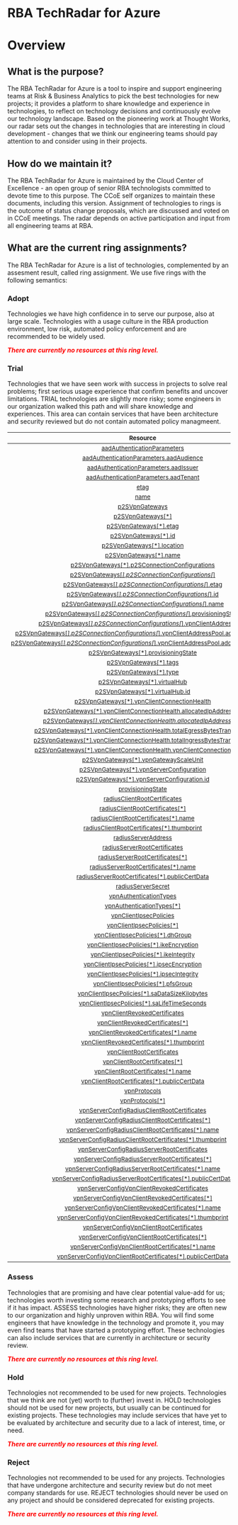 
RBA TechRadar for Azure
=======================

# Overview

## What is the purpose?


The RBA TechRadar for Azure is a tool to inspire and support engineering teams at Risk & Business Analytics to pick the best technologies for new projects; it provides a platform to share knowledge and experience in technologies, to reflect on technology decisions and continuously evolve our technology landscape.  Based on the pioneering work at Thought Works, our radar sets out the changes in technologies that are interesting in cloud development - changes that we think our engineering teams should pay attention to and consider using in their projects.
## How do we maintain it?


The RBA TechRadar for Azure is maintained by the Cloud Center of Excellence - an open group of senior RBA technologists committed to devote time to this purpose.  The CCoE self organizes to maintain these documents, including this version.  Assignment of technologies to rings is the outcome of status change proposals, which are discussed and voted on in CCoE meetings.  The radar depends on active participation and input from all engineering teams at RBA.
## What are the current ring assignments?


The RBA TechRadar for Azure is a list of technologies, complemented by an assesment result, called ring assignment.  We use five rings with the following semantics:
### Adopt


Technologies we have high confidence in to serve our purpose, also at large scale.  Technologies with a usage culture in the RBA production environment, low risk, automated policy enforcement and are recommended to be widely used.  
  
***<font color="red"> There are currently no resources at this ring level. </font>***
### Trial


Technologies that we have seen work with success in projects to solve real problems;  first serious usage experience that confirm benefits and uncover limitations.  TRIAL technologies are slightly more risky; some engineers in our organization walked this path and will share knowledge and experiences.  This area can contain services that have been architecture and security reviewed but do not contain automated policy managmeent.  

|<sub>Resource</sub>|<sub>Description</sub>|<sub>Type</sub>|<sub>Status</sub>|
| :---: | :---: | :---: | :---: |
|<sub>[aadAuthenticationParameters](https://github.com/openrba/python-azure-techradar/tree/master/Microsoft.Network/vpnServerConfigurations/aadAuthenticationParameters)</sub>|<sub>UNKNOWN</sub>|<sub>UNKNOWN</sub>|<sub>TRIAL</sub>|
|<sub>[aadAuthenticationParameters.aadAudience](https://github.com/openrba/python-azure-techradar/tree/master/Microsoft.Network/vpnServerConfigurations/aadAuthenticationParameters.aadAudience)</sub>|<sub>UNKNOWN</sub>|<sub>UNKNOWN</sub>|<sub>TRIAL</sub>|
|<sub>[aadAuthenticationParameters.aadIssuer](https://github.com/openrba/python-azure-techradar/tree/master/Microsoft.Network/vpnServerConfigurations/aadAuthenticationParameters.aadIssuer)</sub>|<sub>UNKNOWN</sub>|<sub>UNKNOWN</sub>|<sub>TRIAL</sub>|
|<sub>[aadAuthenticationParameters.aadTenant](https://github.com/openrba/python-azure-techradar/tree/master/Microsoft.Network/vpnServerConfigurations/aadAuthenticationParameters.aadTenant)</sub>|<sub>UNKNOWN</sub>|<sub>UNKNOWN</sub>|<sub>TRIAL</sub>|
|<sub>[etag](https://github.com/openrba/python-azure-techradar/tree/master/Microsoft.Network/vpnServerConfigurations/etag)</sub>|<sub>UNKNOWN</sub>|<sub>UNKNOWN</sub>|<sub>TRIAL</sub>|
|<sub>[name](https://github.com/openrba/python-azure-techradar/tree/master/Microsoft.Network/vpnServerConfigurations/name)</sub>|<sub>UNKNOWN</sub>|<sub>UNKNOWN</sub>|<sub>TRIAL</sub>|
|<sub>[p2SVpnGateways](https://github.com/openrba/python-azure-techradar/tree/master/Microsoft.Network/vpnServerConfigurations/p2SVpnGateways)</sub>|<sub>UNKNOWN</sub>|<sub>UNKNOWN</sub>|<sub>TRIAL</sub>|
|<sub>[p2SVpnGateways[*]](https://github.com/openrba/python-azure-techradar/tree/master/Microsoft.Network/vpnServerConfigurations/p2SVpnGateways[*])</sub>|<sub>UNKNOWN</sub>|<sub>UNKNOWN</sub>|<sub>TRIAL</sub>|
|<sub>[p2SVpnGateways[*].etag](https://github.com/openrba/python-azure-techradar/tree/master/Microsoft.Network/vpnServerConfigurations/p2SVpnGateways[*].etag)</sub>|<sub>UNKNOWN</sub>|<sub>UNKNOWN</sub>|<sub>TRIAL</sub>|
|<sub>[p2SVpnGateways[*].id](https://github.com/openrba/python-azure-techradar/tree/master/Microsoft.Network/vpnServerConfigurations/p2SVpnGateways[*].id)</sub>|<sub>UNKNOWN</sub>|<sub>UNKNOWN</sub>|<sub>TRIAL</sub>|
|<sub>[p2SVpnGateways[*].location](https://github.com/openrba/python-azure-techradar/tree/master/Microsoft.Network/vpnServerConfigurations/p2SVpnGateways[*].location)</sub>|<sub>UNKNOWN</sub>|<sub>UNKNOWN</sub>|<sub>TRIAL</sub>|
|<sub>[p2SVpnGateways[*].name](https://github.com/openrba/python-azure-techradar/tree/master/Microsoft.Network/vpnServerConfigurations/p2SVpnGateways[*].name)</sub>|<sub>UNKNOWN</sub>|<sub>UNKNOWN</sub>|<sub>TRIAL</sub>|
|<sub>[p2SVpnGateways[*].p2SConnectionConfigurations](https://github.com/openrba/python-azure-techradar/tree/master/Microsoft.Network/vpnServerConfigurations/p2SVpnGateways[*].p2SConnectionConfigurations)</sub>|<sub>UNKNOWN</sub>|<sub>UNKNOWN</sub>|<sub>TRIAL</sub>|
|<sub>[p2SVpnGateways[*].p2SConnectionConfigurations[*]](https://github.com/openrba/python-azure-techradar/tree/master/Microsoft.Network/vpnServerConfigurations/p2SVpnGateways[*].p2SConnectionConfigurations[*])</sub>|<sub>UNKNOWN</sub>|<sub>UNKNOWN</sub>|<sub>TRIAL</sub>|
|<sub>[p2SVpnGateways[*].p2SConnectionConfigurations[*].etag](https://github.com/openrba/python-azure-techradar/tree/master/Microsoft.Network/vpnServerConfigurations/p2SVpnGateways[*].p2SConnectionConfigurations[*].etag)</sub>|<sub>UNKNOWN</sub>|<sub>UNKNOWN</sub>|<sub>TRIAL</sub>|
|<sub>[p2SVpnGateways[*].p2SConnectionConfigurations[*].id](https://github.com/openrba/python-azure-techradar/tree/master/Microsoft.Network/vpnServerConfigurations/p2SVpnGateways[*].p2SConnectionConfigurations[*].id)</sub>|<sub>UNKNOWN</sub>|<sub>UNKNOWN</sub>|<sub>TRIAL</sub>|
|<sub>[p2SVpnGateways[*].p2SConnectionConfigurations[*].name](https://github.com/openrba/python-azure-techradar/tree/master/Microsoft.Network/vpnServerConfigurations/p2SVpnGateways[*].p2SConnectionConfigurations[*].name)</sub>|<sub>UNKNOWN</sub>|<sub>UNKNOWN</sub>|<sub>TRIAL</sub>|
|<sub>[p2SVpnGateways[*].p2SConnectionConfigurations[*].provisioningState](https://github.com/openrba/python-azure-techradar/tree/master/Microsoft.Network/vpnServerConfigurations/p2SVpnGateways[*].p2SConnectionConfigurations[*].provisioningState)</sub>|<sub>UNKNOWN</sub>|<sub>UNKNOWN</sub>|<sub>TRIAL</sub>|
|<sub>[p2SVpnGateways[*].p2SConnectionConfigurations[*].vpnClientAddressPool](https://github.com/openrba/python-azure-techradar/tree/master/Microsoft.Network/vpnServerConfigurations/p2SVpnGateways[*].p2SConnectionConfigurations[*].vpnClientAddressPool)</sub>|<sub>UNKNOWN</sub>|<sub>UNKNOWN</sub>|<sub>TRIAL</sub>|
|<sub>[p2SVpnGateways[*].p2SConnectionConfigurations[*].vpnClientAddressPool.addressPrefixes](https://github.com/openrba/python-azure-techradar/tree/master/Microsoft.Network/vpnServerConfigurations/p2SVpnGateways[*].p2SConnectionConfigurations[*].vpnClientAddressPool.addressPrefixes)</sub>|<sub>UNKNOWN</sub>|<sub>UNKNOWN</sub>|<sub>TRIAL</sub>|
|<sub>[p2SVpnGateways[*].p2SConnectionConfigurations[*].vpnClientAddressPool.addressPrefixes[*]](https://github.com/openrba/python-azure-techradar/tree/master/Microsoft.Network/vpnServerConfigurations/p2SVpnGateways[*].p2SConnectionConfigurations[*].vpnClientAddressPool.addressPrefixes[*])</sub>|<sub>UNKNOWN</sub>|<sub>UNKNOWN</sub>|<sub>TRIAL</sub>|
|<sub>[p2SVpnGateways[*].provisioningState](https://github.com/openrba/python-azure-techradar/tree/master/Microsoft.Network/vpnServerConfigurations/p2SVpnGateways[*].provisioningState)</sub>|<sub>UNKNOWN</sub>|<sub>UNKNOWN</sub>|<sub>TRIAL</sub>|
|<sub>[p2SVpnGateways[*].tags](https://github.com/openrba/python-azure-techradar/tree/master/Microsoft.Network/vpnServerConfigurations/p2SVpnGateways[*].tags)</sub>|<sub>UNKNOWN</sub>|<sub>UNKNOWN</sub>|<sub>TRIAL</sub>|
|<sub>[p2SVpnGateways[*].type](https://github.com/openrba/python-azure-techradar/tree/master/Microsoft.Network/vpnServerConfigurations/p2SVpnGateways[*].type)</sub>|<sub>UNKNOWN</sub>|<sub>UNKNOWN</sub>|<sub>TRIAL</sub>|
|<sub>[p2SVpnGateways[*].virtualHub](https://github.com/openrba/python-azure-techradar/tree/master/Microsoft.Network/vpnServerConfigurations/p2SVpnGateways[*].virtualHub)</sub>|<sub>UNKNOWN</sub>|<sub>UNKNOWN</sub>|<sub>TRIAL</sub>|
|<sub>[p2SVpnGateways[*].virtualHub.id](https://github.com/openrba/python-azure-techradar/tree/master/Microsoft.Network/vpnServerConfigurations/p2SVpnGateways[*].virtualHub.id)</sub>|<sub>UNKNOWN</sub>|<sub>UNKNOWN</sub>|<sub>TRIAL</sub>|
|<sub>[p2SVpnGateways[*].vpnClientConnectionHealth](https://github.com/openrba/python-azure-techradar/tree/master/Microsoft.Network/vpnServerConfigurations/p2SVpnGateways[*].vpnClientConnectionHealth)</sub>|<sub>UNKNOWN</sub>|<sub>UNKNOWN</sub>|<sub>TRIAL</sub>|
|<sub>[p2SVpnGateways[*].vpnClientConnectionHealth.allocatedIpAddresses](https://github.com/openrba/python-azure-techradar/tree/master/Microsoft.Network/vpnServerConfigurations/p2SVpnGateways[*].vpnClientConnectionHealth.allocatedIpAddresses)</sub>|<sub>UNKNOWN</sub>|<sub>UNKNOWN</sub>|<sub>TRIAL</sub>|
|<sub>[p2SVpnGateways[*].vpnClientConnectionHealth.allocatedIpAddresses[*]](https://github.com/openrba/python-azure-techradar/tree/master/Microsoft.Network/vpnServerConfigurations/p2SVpnGateways[*].vpnClientConnectionHealth.allocatedIpAddresses[*])</sub>|<sub>UNKNOWN</sub>|<sub>UNKNOWN</sub>|<sub>TRIAL</sub>|
|<sub>[p2SVpnGateways[*].vpnClientConnectionHealth.totalEgressBytesTransferred](https://github.com/openrba/python-azure-techradar/tree/master/Microsoft.Network/vpnServerConfigurations/p2SVpnGateways[*].vpnClientConnectionHealth.totalEgressBytesTransferred)</sub>|<sub>UNKNOWN</sub>|<sub>UNKNOWN</sub>|<sub>TRIAL</sub>|
|<sub>[p2SVpnGateways[*].vpnClientConnectionHealth.totalIngressBytesTransferred](https://github.com/openrba/python-azure-techradar/tree/master/Microsoft.Network/vpnServerConfigurations/p2SVpnGateways[*].vpnClientConnectionHealth.totalIngressBytesTransferred)</sub>|<sub>UNKNOWN</sub>|<sub>UNKNOWN</sub>|<sub>TRIAL</sub>|
|<sub>[p2SVpnGateways[*].vpnClientConnectionHealth.vpnClientConnectionsCount](https://github.com/openrba/python-azure-techradar/tree/master/Microsoft.Network/vpnServerConfigurations/p2SVpnGateways[*].vpnClientConnectionHealth.vpnClientConnectionsCount)</sub>|<sub>UNKNOWN</sub>|<sub>UNKNOWN</sub>|<sub>TRIAL</sub>|
|<sub>[p2SVpnGateways[*].vpnGatewayScaleUnit](https://github.com/openrba/python-azure-techradar/tree/master/Microsoft.Network/vpnServerConfigurations/p2SVpnGateways[*].vpnGatewayScaleUnit)</sub>|<sub>UNKNOWN</sub>|<sub>UNKNOWN</sub>|<sub>TRIAL</sub>|
|<sub>[p2SVpnGateways[*].vpnServerConfiguration](https://github.com/openrba/python-azure-techradar/tree/master/Microsoft.Network/vpnServerConfigurations/p2SVpnGateways[*].vpnServerConfiguration)</sub>|<sub>UNKNOWN</sub>|<sub>UNKNOWN</sub>|<sub>TRIAL</sub>|
|<sub>[p2SVpnGateways[*].vpnServerConfiguration.id](https://github.com/openrba/python-azure-techradar/tree/master/Microsoft.Network/vpnServerConfigurations/p2SVpnGateways[*].vpnServerConfiguration.id)</sub>|<sub>UNKNOWN</sub>|<sub>UNKNOWN</sub>|<sub>TRIAL</sub>|
|<sub>[provisioningState](https://github.com/openrba/python-azure-techradar/tree/master/Microsoft.Network/vpnServerConfigurations/provisioningState)</sub>|<sub>UNKNOWN</sub>|<sub>UNKNOWN</sub>|<sub>TRIAL</sub>|
|<sub>[radiusClientRootCertificates](https://github.com/openrba/python-azure-techradar/tree/master/Microsoft.Network/vpnServerConfigurations/radiusClientRootCertificates)</sub>|<sub>UNKNOWN</sub>|<sub>UNKNOWN</sub>|<sub>TRIAL</sub>|
|<sub>[radiusClientRootCertificates[*]](https://github.com/openrba/python-azure-techradar/tree/master/Microsoft.Network/vpnServerConfigurations/radiusClientRootCertificates[*])</sub>|<sub>UNKNOWN</sub>|<sub>UNKNOWN</sub>|<sub>TRIAL</sub>|
|<sub>[radiusClientRootCertificates[*].name](https://github.com/openrba/python-azure-techradar/tree/master/Microsoft.Network/vpnServerConfigurations/radiusClientRootCertificates[*].name)</sub>|<sub>UNKNOWN</sub>|<sub>UNKNOWN</sub>|<sub>TRIAL</sub>|
|<sub>[radiusClientRootCertificates[*].thumbprint](https://github.com/openrba/python-azure-techradar/tree/master/Microsoft.Network/vpnServerConfigurations/radiusClientRootCertificates[*].thumbprint)</sub>|<sub>UNKNOWN</sub>|<sub>UNKNOWN</sub>|<sub>TRIAL</sub>|
|<sub>[radiusServerAddress](https://github.com/openrba/python-azure-techradar/tree/master/Microsoft.Network/vpnServerConfigurations/radiusServerAddress)</sub>|<sub>UNKNOWN</sub>|<sub>UNKNOWN</sub>|<sub>TRIAL</sub>|
|<sub>[radiusServerRootCertificates](https://github.com/openrba/python-azure-techradar/tree/master/Microsoft.Network/vpnServerConfigurations/radiusServerRootCertificates)</sub>|<sub>UNKNOWN</sub>|<sub>UNKNOWN</sub>|<sub>TRIAL</sub>|
|<sub>[radiusServerRootCertificates[*]](https://github.com/openrba/python-azure-techradar/tree/master/Microsoft.Network/vpnServerConfigurations/radiusServerRootCertificates[*])</sub>|<sub>UNKNOWN</sub>|<sub>UNKNOWN</sub>|<sub>TRIAL</sub>|
|<sub>[radiusServerRootCertificates[*].name](https://github.com/openrba/python-azure-techradar/tree/master/Microsoft.Network/vpnServerConfigurations/radiusServerRootCertificates[*].name)</sub>|<sub>UNKNOWN</sub>|<sub>UNKNOWN</sub>|<sub>TRIAL</sub>|
|<sub>[radiusServerRootCertificates[*].publicCertData](https://github.com/openrba/python-azure-techradar/tree/master/Microsoft.Network/vpnServerConfigurations/radiusServerRootCertificates[*].publicCertData)</sub>|<sub>UNKNOWN</sub>|<sub>UNKNOWN</sub>|<sub>TRIAL</sub>|
|<sub>[radiusServerSecret](https://github.com/openrba/python-azure-techradar/tree/master/Microsoft.Network/vpnServerConfigurations/radiusServerSecret)</sub>|<sub>UNKNOWN</sub>|<sub>UNKNOWN</sub>|<sub>TRIAL</sub>|
|<sub>[vpnAuthenticationTypes](https://github.com/openrba/python-azure-techradar/tree/master/Microsoft.Network/vpnServerConfigurations/vpnAuthenticationTypes)</sub>|<sub>UNKNOWN</sub>|<sub>UNKNOWN</sub>|<sub>TRIAL</sub>|
|<sub>[vpnAuthenticationTypes[*]](https://github.com/openrba/python-azure-techradar/tree/master/Microsoft.Network/vpnServerConfigurations/vpnAuthenticationTypes[*])</sub>|<sub>UNKNOWN</sub>|<sub>UNKNOWN</sub>|<sub>TRIAL</sub>|
|<sub>[vpnClientIpsecPolicies](https://github.com/openrba/python-azure-techradar/tree/master/Microsoft.Network/vpnServerConfigurations/vpnClientIpsecPolicies)</sub>|<sub>UNKNOWN</sub>|<sub>UNKNOWN</sub>|<sub>TRIAL</sub>|
|<sub>[vpnClientIpsecPolicies[*]](https://github.com/openrba/python-azure-techradar/tree/master/Microsoft.Network/vpnServerConfigurations/vpnClientIpsecPolicies[*])</sub>|<sub>UNKNOWN</sub>|<sub>UNKNOWN</sub>|<sub>TRIAL</sub>|
|<sub>[vpnClientIpsecPolicies[*].dhGroup](https://github.com/openrba/python-azure-techradar/tree/master/Microsoft.Network/vpnServerConfigurations/vpnClientIpsecPolicies[*].dhGroup)</sub>|<sub>UNKNOWN</sub>|<sub>UNKNOWN</sub>|<sub>TRIAL</sub>|
|<sub>[vpnClientIpsecPolicies[*].ikeEncryption](https://github.com/openrba/python-azure-techradar/tree/master/Microsoft.Network/vpnServerConfigurations/vpnClientIpsecPolicies[*].ikeEncryption)</sub>|<sub>UNKNOWN</sub>|<sub>UNKNOWN</sub>|<sub>TRIAL</sub>|
|<sub>[vpnClientIpsecPolicies[*].ikeIntegrity](https://github.com/openrba/python-azure-techradar/tree/master/Microsoft.Network/vpnServerConfigurations/vpnClientIpsecPolicies[*].ikeIntegrity)</sub>|<sub>UNKNOWN</sub>|<sub>UNKNOWN</sub>|<sub>TRIAL</sub>|
|<sub>[vpnClientIpsecPolicies[*].ipsecEncryption](https://github.com/openrba/python-azure-techradar/tree/master/Microsoft.Network/vpnServerConfigurations/vpnClientIpsecPolicies[*].ipsecEncryption)</sub>|<sub>UNKNOWN</sub>|<sub>UNKNOWN</sub>|<sub>TRIAL</sub>|
|<sub>[vpnClientIpsecPolicies[*].ipsecIntegrity](https://github.com/openrba/python-azure-techradar/tree/master/Microsoft.Network/vpnServerConfigurations/vpnClientIpsecPolicies[*].ipsecIntegrity)</sub>|<sub>UNKNOWN</sub>|<sub>UNKNOWN</sub>|<sub>TRIAL</sub>|
|<sub>[vpnClientIpsecPolicies[*].pfsGroup](https://github.com/openrba/python-azure-techradar/tree/master/Microsoft.Network/vpnServerConfigurations/vpnClientIpsecPolicies[*].pfsGroup)</sub>|<sub>UNKNOWN</sub>|<sub>UNKNOWN</sub>|<sub>TRIAL</sub>|
|<sub>[vpnClientIpsecPolicies[*].saDataSizeKilobytes](https://github.com/openrba/python-azure-techradar/tree/master/Microsoft.Network/vpnServerConfigurations/vpnClientIpsecPolicies[*].saDataSizeKilobytes)</sub>|<sub>UNKNOWN</sub>|<sub>UNKNOWN</sub>|<sub>TRIAL</sub>|
|<sub>[vpnClientIpsecPolicies[*].saLifeTimeSeconds](https://github.com/openrba/python-azure-techradar/tree/master/Microsoft.Network/vpnServerConfigurations/vpnClientIpsecPolicies[*].saLifeTimeSeconds)</sub>|<sub>UNKNOWN</sub>|<sub>UNKNOWN</sub>|<sub>TRIAL</sub>|
|<sub>[vpnClientRevokedCertificates](https://github.com/openrba/python-azure-techradar/tree/master/Microsoft.Network/vpnServerConfigurations/vpnClientRevokedCertificates)</sub>|<sub>UNKNOWN</sub>|<sub>UNKNOWN</sub>|<sub>TRIAL</sub>|
|<sub>[vpnClientRevokedCertificates[*]](https://github.com/openrba/python-azure-techradar/tree/master/Microsoft.Network/vpnServerConfigurations/vpnClientRevokedCertificates[*])</sub>|<sub>UNKNOWN</sub>|<sub>UNKNOWN</sub>|<sub>TRIAL</sub>|
|<sub>[vpnClientRevokedCertificates[*].name](https://github.com/openrba/python-azure-techradar/tree/master/Microsoft.Network/vpnServerConfigurations/vpnClientRevokedCertificates[*].name)</sub>|<sub>UNKNOWN</sub>|<sub>UNKNOWN</sub>|<sub>TRIAL</sub>|
|<sub>[vpnClientRevokedCertificates[*].thumbprint](https://github.com/openrba/python-azure-techradar/tree/master/Microsoft.Network/vpnServerConfigurations/vpnClientRevokedCertificates[*].thumbprint)</sub>|<sub>UNKNOWN</sub>|<sub>UNKNOWN</sub>|<sub>TRIAL</sub>|
|<sub>[vpnClientRootCertificates](https://github.com/openrba/python-azure-techradar/tree/master/Microsoft.Network/vpnServerConfigurations/vpnClientRootCertificates)</sub>|<sub>UNKNOWN</sub>|<sub>UNKNOWN</sub>|<sub>TRIAL</sub>|
|<sub>[vpnClientRootCertificates[*]](https://github.com/openrba/python-azure-techradar/tree/master/Microsoft.Network/vpnServerConfigurations/vpnClientRootCertificates[*])</sub>|<sub>UNKNOWN</sub>|<sub>UNKNOWN</sub>|<sub>TRIAL</sub>|
|<sub>[vpnClientRootCertificates[*].name](https://github.com/openrba/python-azure-techradar/tree/master/Microsoft.Network/vpnServerConfigurations/vpnClientRootCertificates[*].name)</sub>|<sub>UNKNOWN</sub>|<sub>UNKNOWN</sub>|<sub>TRIAL</sub>|
|<sub>[vpnClientRootCertificates[*].publicCertData](https://github.com/openrba/python-azure-techradar/tree/master/Microsoft.Network/vpnServerConfigurations/vpnClientRootCertificates[*].publicCertData)</sub>|<sub>UNKNOWN</sub>|<sub>UNKNOWN</sub>|<sub>TRIAL</sub>|
|<sub>[vpnProtocols](https://github.com/openrba/python-azure-techradar/tree/master/Microsoft.Network/vpnServerConfigurations/vpnProtocols)</sub>|<sub>UNKNOWN</sub>|<sub>UNKNOWN</sub>|<sub>TRIAL</sub>|
|<sub>[vpnProtocols[*]](https://github.com/openrba/python-azure-techradar/tree/master/Microsoft.Network/vpnServerConfigurations/vpnProtocols[*])</sub>|<sub>UNKNOWN</sub>|<sub>UNKNOWN</sub>|<sub>TRIAL</sub>|
|<sub>[vpnServerConfigRadiusClientRootCertificates](https://github.com/openrba/python-azure-techradar/tree/master/Microsoft.Network/vpnServerConfigurations/vpnServerConfigRadiusClientRootCertificates)</sub>|<sub>UNKNOWN</sub>|<sub>UNKNOWN</sub>|<sub>TRIAL</sub>|
|<sub>[vpnServerConfigRadiusClientRootCertificates[*]](https://github.com/openrba/python-azure-techradar/tree/master/Microsoft.Network/vpnServerConfigurations/vpnServerConfigRadiusClientRootCertificates[*])</sub>|<sub>UNKNOWN</sub>|<sub>UNKNOWN</sub>|<sub>TRIAL</sub>|
|<sub>[vpnServerConfigRadiusClientRootCertificates[*].name](https://github.com/openrba/python-azure-techradar/tree/master/Microsoft.Network/vpnServerConfigurations/vpnServerConfigRadiusClientRootCertificates[*].name)</sub>|<sub>UNKNOWN</sub>|<sub>UNKNOWN</sub>|<sub>TRIAL</sub>|
|<sub>[vpnServerConfigRadiusClientRootCertificates[*].thumbprint](https://github.com/openrba/python-azure-techradar/tree/master/Microsoft.Network/vpnServerConfigurations/vpnServerConfigRadiusClientRootCertificates[*].thumbprint)</sub>|<sub>UNKNOWN</sub>|<sub>UNKNOWN</sub>|<sub>TRIAL</sub>|
|<sub>[vpnServerConfigRadiusServerRootCertificates](https://github.com/openrba/python-azure-techradar/tree/master/Microsoft.Network/vpnServerConfigurations/vpnServerConfigRadiusServerRootCertificates)</sub>|<sub>UNKNOWN</sub>|<sub>UNKNOWN</sub>|<sub>TRIAL</sub>|
|<sub>[vpnServerConfigRadiusServerRootCertificates[*]](https://github.com/openrba/python-azure-techradar/tree/master/Microsoft.Network/vpnServerConfigurations/vpnServerConfigRadiusServerRootCertificates[*])</sub>|<sub>UNKNOWN</sub>|<sub>UNKNOWN</sub>|<sub>TRIAL</sub>|
|<sub>[vpnServerConfigRadiusServerRootCertificates[*].name](https://github.com/openrba/python-azure-techradar/tree/master/Microsoft.Network/vpnServerConfigurations/vpnServerConfigRadiusServerRootCertificates[*].name)</sub>|<sub>UNKNOWN</sub>|<sub>UNKNOWN</sub>|<sub>TRIAL</sub>|
|<sub>[vpnServerConfigRadiusServerRootCertificates[*].publicCertData](https://github.com/openrba/python-azure-techradar/tree/master/Microsoft.Network/vpnServerConfigurations/vpnServerConfigRadiusServerRootCertificates[*].publicCertData)</sub>|<sub>UNKNOWN</sub>|<sub>UNKNOWN</sub>|<sub>TRIAL</sub>|
|<sub>[vpnServerConfigVpnClientRevokedCertificates](https://github.com/openrba/python-azure-techradar/tree/master/Microsoft.Network/vpnServerConfigurations/vpnServerConfigVpnClientRevokedCertificates)</sub>|<sub>UNKNOWN</sub>|<sub>UNKNOWN</sub>|<sub>TRIAL</sub>|
|<sub>[vpnServerConfigVpnClientRevokedCertificates[*]](https://github.com/openrba/python-azure-techradar/tree/master/Microsoft.Network/vpnServerConfigurations/vpnServerConfigVpnClientRevokedCertificates[*])</sub>|<sub>UNKNOWN</sub>|<sub>UNKNOWN</sub>|<sub>TRIAL</sub>|
|<sub>[vpnServerConfigVpnClientRevokedCertificates[*].name](https://github.com/openrba/python-azure-techradar/tree/master/Microsoft.Network/vpnServerConfigurations/vpnServerConfigVpnClientRevokedCertificates[*].name)</sub>|<sub>UNKNOWN</sub>|<sub>UNKNOWN</sub>|<sub>TRIAL</sub>|
|<sub>[vpnServerConfigVpnClientRevokedCertificates[*].thumbprint](https://github.com/openrba/python-azure-techradar/tree/master/Microsoft.Network/vpnServerConfigurations/vpnServerConfigVpnClientRevokedCertificates[*].thumbprint)</sub>|<sub>UNKNOWN</sub>|<sub>UNKNOWN</sub>|<sub>TRIAL</sub>|
|<sub>[vpnServerConfigVpnClientRootCertificates](https://github.com/openrba/python-azure-techradar/tree/master/Microsoft.Network/vpnServerConfigurations/vpnServerConfigVpnClientRootCertificates)</sub>|<sub>UNKNOWN</sub>|<sub>UNKNOWN</sub>|<sub>TRIAL</sub>|
|<sub>[vpnServerConfigVpnClientRootCertificates[*]](https://github.com/openrba/python-azure-techradar/tree/master/Microsoft.Network/vpnServerConfigurations/vpnServerConfigVpnClientRootCertificates[*])</sub>|<sub>UNKNOWN</sub>|<sub>UNKNOWN</sub>|<sub>TRIAL</sub>|
|<sub>[vpnServerConfigVpnClientRootCertificates[*].name](https://github.com/openrba/python-azure-techradar/tree/master/Microsoft.Network/vpnServerConfigurations/vpnServerConfigVpnClientRootCertificates[*].name)</sub>|<sub>UNKNOWN</sub>|<sub>UNKNOWN</sub>|<sub>TRIAL</sub>|
|<sub>[vpnServerConfigVpnClientRootCertificates[*].publicCertData](https://github.com/openrba/python-azure-techradar/tree/master/Microsoft.Network/vpnServerConfigurations/vpnServerConfigVpnClientRootCertificates[*].publicCertData)</sub>|<sub>UNKNOWN</sub>|<sub>UNKNOWN</sub>|<sub>TRIAL</sub>|

### Assess


Technologies that are promising and have clear potential value-add for us; technologies worth investing some research and prototyping efforts to see if it has impact.  ASSESS technologies have higher risks;  they are often new to our organization and highly unproven within RBA.  You will find some engineers that have knowledge in the technology and promote it, you may even find teams that have started a prototyping effort.  These technologies can also include services that are currently in architecture or security review.  
  
***<font color="red"> There are currently no resources at this ring level. </font>***
### Hold


Technologies not recommended to be used for new projects. Technologies that we think are not (yet) worth to (further) invest in.  HOLD technologies should not be used for new projects, but usually can be continued for existing projects.  These technologies may include services that have yet to be evaluated by architecture and security due to a lack of interest, time, or need.  
  
***<font color="red"> There are currently no resources at this ring level. </font>***
### Reject


Technologies not recommended to be used for any projects. Technologies that have undergone architecture and security review but do not meet company standards for use.  REJECT technologies should never be used on any project and should be considered deprecated for existing projects.  
  
***<font color="red"> There are currently no resources at this ring level. </font>***